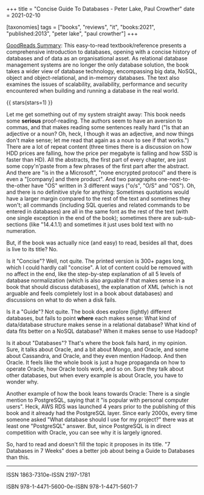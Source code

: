 +++
title = "Concise Guide To Databases - Peter Lake, Paul Crowther"
date = 2021-02-10

[taxonomies]
tags = ["books", "reviews", "it", "books:2021", "published:2013", "peter lake",
"paul crowther"]
+++

[GoodReads
Summary](https://www.goodreads.com/book/show/18475615-concise-guide-to-databases):
This easy-to-read textbook/reference presents a comprehensive introduction to
databases, opening with a concise history of databases and of data as an
organisational asset. As relational database management systems are no longer
the only database solution, the book takes a wider view of database technology,
encompassing big data, NoSQL, object and object-relational, and in-memory
databases. The text also examines the issues of scalability, availability,
performance and security encountered when building and running a database in the
real world.

<!-- more -->

{{ stars(stars=1) }}

Let me get something out of my system straight away: This book needs some
**serious** proof-reading. The authors seem to have an aversion to commas, and
that makes reading some sentences really hard ("Is that an adjective or a noun?
Oh, heck, I though it was an adjective, and now things don't make sense; let me
read that again as a noun to see if that works.") There are a lot of repeat
content (three times there is a discussion on how HDD prices are falling, how
the price per megabyte is falling and how SSD is faster than HD). All the
abstracts, the first part of every chapter, are just some copy'n'paste from a
few phrases of the first part after the abstract. And there are "is in the a
Microsoft", "none encrypted protocol" and there is even a "[company] and there
product". And two paragraphs one-next-to-the-other have "OS" written in 3
different ways ("o/s", "O/S" and "OS"). Oh, and there is no definitive style for
anything: Sometimes quotations would have a larger margin compared to the rest
of the text and sometimes they won't; all commands (including SQL queries and
related commands to be entered in databases) are all in the same font as the
rest of the text (with one single exception in the end of the book); sometimes
there are sub-sub-sections (like "14.4.1.1) and sometimes it just uses bold text
with no numeration.

But, if the book was actually nice (and easy) to read, besides all that, does is
live to its title? No.

Is it "Concise"? Well, not quite. The printed version is 300+ pages long, which
I could hardly call "concise". A lot of content could be removed with no affect
in the end, like the step-by-step explanation of all 5 levels of database
normalization (which is also arguable if that makes sense in a book that should
discuss databases), the explanation of XML (which is not arguable and feels
completely lost in a book about databases) and discussions on what to do when a
disk fails.

Is it a "Guide"? Not quite. The book does explore (lightly) different databases,
but fails to point **where** each makes sense: What kind of data/database
structure makes sense in a relational database? What kind of data fits better on
a NoSQL database? When it makes sense to use Hadoop?

Is it about "Databases"? That's where the book fails hard, in my opinion. Sure,
it talks about Oracle, and a bit about Mongo, and Oracle, and some about
Cassandra, and Oracle, and they even mention Hadoop. And then Oracle. It feels
like the whole book is just a huge propaganda on how to operate Oracle, how
Oracle tools work, and so on. Sure they talk about other databases, but when
every example is about Oracle, you have to wonder why.

Another example of how the book leans towards Oracle: There is a single mention
to PostgreSQL, saying that it "is popular with personal computer users". Heck,
AWS RDS was launched 4 years prior to the publishing of this book and it already
had the PostgreSQL layer. Since early 2000s, every time someone asked "What
database should I use for my project?" there was at least one "PostgreSQL"
answer. But, since PostgreSQL is in direct competition with Oracle, you can see
why it is largely ignored.

So, hard to read and doesn't fill the topic it proposes in its title. "7
Databases in 7 Weeks" does a better job about being a Guide to Databases than
this.

---

ISSN 1863-7310e-ISSN 2197-1781

ISBN 978-1-4471-5600-0e-ISBN 978-1-4471-5601-7
